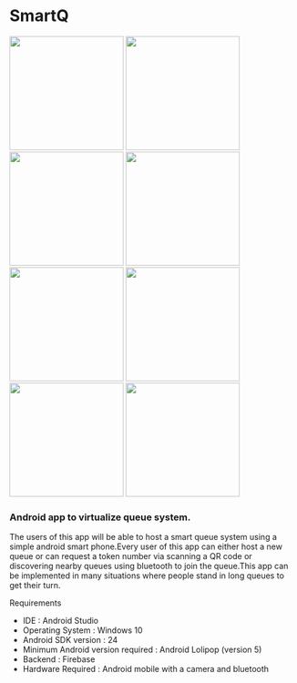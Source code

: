 # SmartQ

<img src="https://github.com/vaibhavkollipara/SmartQ/blob/master/screenshots/homescreen.png?raw=true" width="200"/>   <img src="https://github.com/vaibhavkollipara/SmartQ/blob/master/screenshots/homescreen.png?raw=true" width="200"/>   <img src="https://github.com/vaibhavkollipara/SmartQ/blob/master/screenshots/HostUI.png?raw=true" width="200"/>   <img src="https://github.com/vaibhavkollipara/SmartQ/blob/master/screenshots/QueueShareUI.png?raw=true" width="200"/>   <img src="https://github.com/vaibhavkollipara/SmartQ/blob/master/screenshots/Host_interface_for%20operating_queue.png?raw=true" width="200"/>   <img src="https://github.com/vaibhavkollipara/SmartQ/blob/master/screenshots/ClientUI_to_join_via_QR.png?raw=true" width="200"/>   <img src="https://github.com/vaibhavkollipara/SmartQ/blob/master/screenshots/ClientUI_to_join_via_bluetooth.png?raw=true" width="200"/>   <img src="https://github.com/vaibhavkollipara/SmartQ/blob/master/screenshots/ClientUI_for_Queue_Status.png?raw=true" width="200"/>


<h3>Android app to virtualize queue system.</h3>

The users of this app will be able to host a smart queue system using a simple android smart phone.Every user of this app can either host a new queue or can request a token number via scanning a QR code or discovering nearby queues using bluetooth to join the queue.This app can be implemented in many situations where people stand in long queues to get their turn.

Requirements
<ul>
  <li>IDE : Android Studio</li>
  <li>Operating System : Windows 10</li>
  <li>Android SDK version : 24</li>
  <li>Minimum Android version required : Android Lolipop (version 5)</li>
  <li>Backend : Firebase</li>
  <li>Hardware Required : Android mobile with a camera and bluetooth</li>
<ul>
